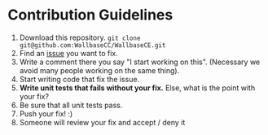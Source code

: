 # Contribution Guidelines

1. Download this repository. `git clone git@github.com:WallbaseCC/WallbaseCE.git`
2. Find an [issue](https://github.com/WallbaseCC/WallbaseCE/issues) you want to fix.
3. Write a comment there you say "I start working on this". (Necessary we avoid many people working on the same thing).
4. Start writing code that fix the issue.
5. **Write unit tests that fails without your fix.** Else, what is the point with your fix?
6. Be sure that all unit tests pass.
7. Push your fix! :)
8. Someone will review your fix and accept / deny it